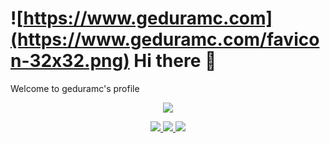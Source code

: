 # ![https://www.geduramc.com](https://www.geduramc.com/favicon-32x32.png) Hi there 👋
Welcome to geduramc's profile

<p align="center">
  <a href="https://skillicons.dev" target="_blank">
    <img src="https://skillicons.dev/icons?i=git,html,css,js,ts,angular,vue,electron,express,flutter,nodejs,dotnet,cs" />
  </a>
</p>

<p align="center">
  <a href="[https://skillicons.dev](https://github.com/anuraghazra/github-readme-stats)" target="_blank">
    <img src="https://github-readme-stats.vercel.app/api/top-langs/?username=geduramc&layout=compact&theme=github_dark&langs_count=6&&hide=GLSL,go&card_width=250px" />
  </a>
  <a href="#">
    <img src="https://github-readme-stats.vercel.app/api?username=geduramc&show_icons=true&theme=github_dark&line_height=20px" />
  </a>
  <a href="#">
    <img src="https://github-readme-streak-stats.herokuapp.com/?user=geduramc&theme=github-dark-blue" />
  </a>
</p>

<!--
**geduramc/geduramc** is a ✨ _special_ ✨ repository because its `README.md` (this file) appears on your GitHub profile.

Here are some ideas to get you started:

- 🔭 I’m currently working on ...
- 🌱 I’m currently learning ...
- 👯 I’m looking to collaborate on ...
- 🤔 I’m looking for help with ...
- 💬 Ask me about ...
- 📫 How to reach me: ...
- 😄 Pronouns: ...
- ⚡ Fun fact: ...
-->
